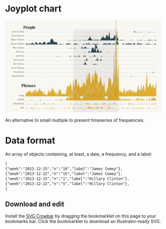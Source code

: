 # Joyplot chart

![](1.png)

An alternative to small multiple to present timeseries of frequencies.

# Data format

An array of objects containing, at least, a date, a frequency, and a label:

```
[
{"week":"2013-12-15","n":"10","label":"James Comey"},
{"week":"2013-12-22","n":"15","label":"James Comey"},
{"week":"2013-12-15","n":"1","label":"Hillary Clinton"},
{"week":"2013-12-22","n":"5","label":"Hillary Clinton"},
]
```

## Download and edit

Install the [SVG Crowbar](http://nytimes.github.io/svg-crowbar/) by dragging the bookmarklet on this page to your bookmarks bar. Click the bookmarklet to download an Illustrator-ready SVG.

